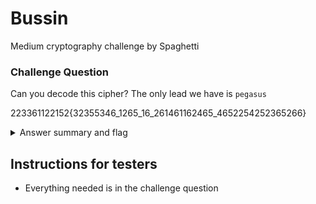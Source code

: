 # Bussin 

Medium cryptography challenge by Spaghetti
		
### Challenge Question

Can you decode this cipher? The only lead we have is `pegasus`

223361122152{32355346_1265_16_261461162465_4652254252365266}

<details>
  <summary>Answer summary and flag</summary>
  
  This uses a polybius cipher in a col/row notation. `pegasus` is the starting key as seen below.
  <p>
  --|| 1 | 2 | 3 | 4 | 5 | 6 |<br>
  1 || p | e | g | a | s | u |<br>
  2 || b | c | d | f | h | i |<br>
  3 || j | k | l | m | n | o |<br>
  4 || q | r | t | v | w | x |<br>
  5 || y | z | 0 | 1 | 2 | 3 |<br>
  6 || 4 | 5 | 6 | 7 | 8 | 9 |<br>
  </p>
  Flag: clubeh{d0n7_b3_4_5qu4r3_7hzfh6h9}
</details>

## Instructions for testers

- Everything needed is in the challenge question


